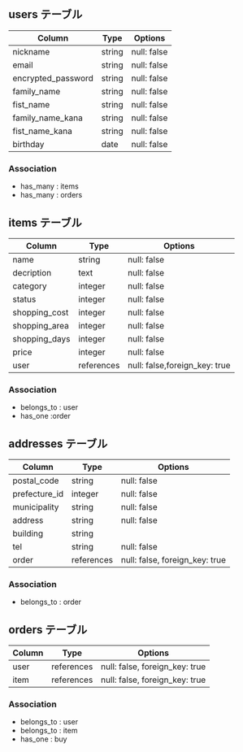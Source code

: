 ## users テーブル

|      Column      | Type    | Options     |
| ---------------- | ------  | ----------- |
| nickname         | string  | null: false |
| email            | string  | null: false |
| encrypted_password | string  | null: false |
| family_name      | string  | null: false |
| fist_name        | string  | null: false |
| family_name_kana | string  | null: false |
| fist_name_kana   | string  | null: false |
| birthday         | date    | null: false |

### Association

- has_many : items
- has_many : orders



## items テーブル

|      Column     | Type   | Options     |
| --------------- | ------ | ----------- |
| name    | string | null: false |
| decription      | text   | null: false |
| category        | integer | null: false |
| status          | integer | null: false |
| shopping_cost   | integer | null: false |
| shopping_area   | integer | null: false |
| shopping_days   | integer | null: false |
| price           | integer | null: false |
| user         | references | null: false,foreign_key: true|

### Association

- belongs_to : user
- has_one :order



## addresses テーブル

|         Column           | Type   | Options     |
| -------------------------| ------ | ----------- |
| postal_code     | string | null: false |
| prefecture_id     | integer | null: false |
| municipality  | string | null: false |
| address         | string | null: false |
| building        | string |             |
| tel             | string | null: false |
| order          | references | null: false, foreign_key: true|

### Association

- belongs_to : order


## orders テーブル

|         Column           | Type   | Options     |
| -------------------------| ------ | ----------- |
| user          | references | null: false, foreign_key: true|
| item          | references | null: false, foreign_key: true|

### Association

- belongs_to : user
- belongs_to : item
- has_one : buy